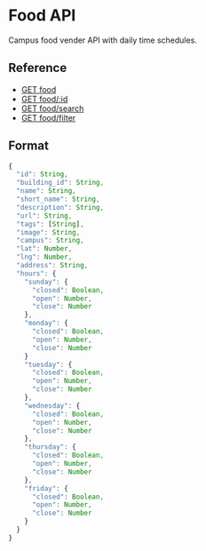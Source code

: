 # Food API

Campus food vender API with daily time schedules.

<div id="reference">
  <h2>Reference</h2>
  <ul>
    <li><a href="https://github.com/cobalt-uoft/documentation/blob/master/endpoints/food/list.md">GET food</a></li>
    <li><a href="https://github.com/cobalt-uoft/documentation/blob/master/endpoints/food/show.md">GET food/:id</a></li>
    <li><a href="https://github.com/cobalt-uoft/documentation/blob/master/endpoints/food/search.md">GET food/search</a></li>
    <li><a href="https://github.com/cobalt-uoft/documentation/blob/master/endpoints/food/filter.md">GET food/filter</a></li>
  </ul>
</div>

## Format

```js
{
  "id": String,
  "building_id": String,
  "name": String,
  "short_name": String,
  "description": String,
  "url": String,
  "tags": [String],
  "image": String,
  "campus": String,
  "lat": Number,
  "lng": Number,
  "address": String,
  "hours": {
    "sunday": {
      "closed": Boolean,
      "open": Number,
      "close": Number
    },
    "monday": {
      "closed": Boolean,
      "open": Number,
      "close": Number
    }
    "tuesday": {
      "closed": Boolean,
      "open": Number,
      "close": Number
    },
    "wednesday": {
      "closed": Boolean,
      "open": Number,
      "close": Number
    },
    "thursday": {
      "closed": Boolean,
      "open": Number,
      "close": Number
    },
    "friday": {
      "closed": Boolean,
      "open": Number,
      "close": Number
    }
  }
}
```
